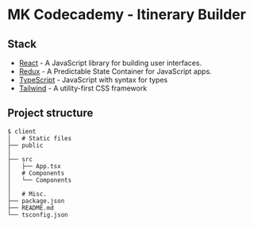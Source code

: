 # MK Codecademy - Itinerary Builder

## Stack

- [React](https://reactjs.org/) - A JavaScript library for building user interfaces.
- [Redux](https://redux.js.org/) - A Predictable State Container for JavaScript apps.
- [TypeScript](https://www.typescriptlang.org/) - JavaScript with syntax for types
- [Tailwind](https://tailwindcss.com/docs/installation) - A utility-first CSS framework 

## Project structure

```
$ client
│   # Static files
├── public
│
├── src
│   ├── App.tsx
│   # Components
│   └── Components
│
│   # Misc.
├── package.json
├── README.md
└── tsconfig.json
```
